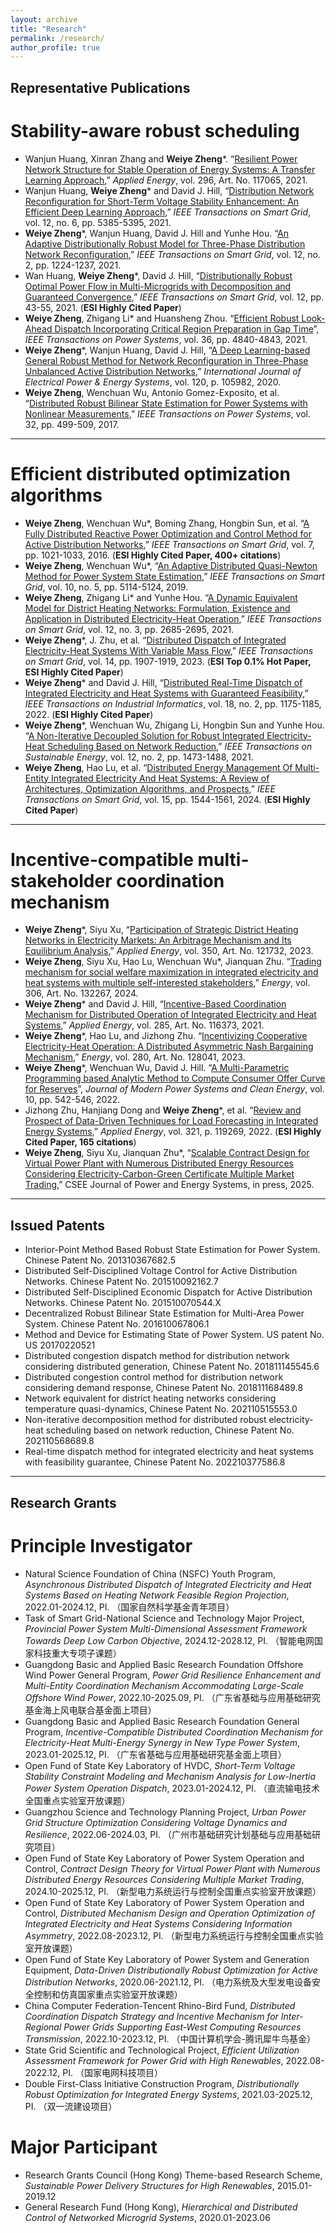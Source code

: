 ```yaml
---
layout: archive
title: "Research"
permalink: /research/
author_profile: true
---
```


## Representative Publications
# Stability-aware robust scheduling

- Wanjun Huang, Xinran Zhang and **Weiye Zheng**\*. “[Resilient Power Network Structure for Stable Operation of Energy Systems: A Transfer Learning Approach](https://www.sciencedirect.com/science/article/abs/pii/S0306261921005201),” *Applied Energy*, vol. 296, Art. No. 117065, 2021.
- Wanjun Huang, **Weiye Zheng**\* and David J. Hill, “[Distribution Network Reconfiguration for Short-Term Voltage Stability Enhancement: An Efficient Deep Learning Approach](https://ieeexplore.ieee.org/document/9486905),” *IEEE Transactions on Smart Grid*, vol. 12, no. 6, pp. 5385-5395, 2021.
- **Weiye Zheng**\*, Wanjun Huang, David J. Hill and Yunhe Hou. “[An Adaptive Distributionally Robust Model for Three-Phase Distribution Network Reconfiguration](https://ieeexplore.ieee.org/document/9222311),” *IEEE Transactions on Smart Grid*, vol. 12, no. 2, pp. 1224-1237, 2021.
- Wan Huang, **Weiye Zheng**\*, David J. Hill, “[Distributionally Robust Optimal Power Flow in Multi-Microgrids with Decomposition and Guaranteed Convergence](https://ieeexplore.ieee.org/document/9149692),” *IEEE Transactions on Smart Grid*, vol. 12, pp. 43-55, 2021. (**ESI Highly Cited Paper**)
- **Weiye Zheng**, Zhigang Li* and Huansheng Zhou. “[Efficient Robust Look-Ahead Dispatch Incorporating Critical Region Preparation in Gap Time](https://ieeexplore.ieee.org/document/9442927)”, *IEEE Transactions on Power Systems*, vol. 36, pp. 4840-4843, 2021.
- **Weiye Zheng**\*, Wanjun Huang, David J. Hill, “[A Deep Learning-based General Robust Method for Network Reconfiguration in Three-Phase Unbalanced Active Distribution Networks](https://www.sciencedirect.com/science/article/abs/pii/S0142061519328091),” *International Journal of Electrical Power & Energy Systems*, vol. 120, p. 105982, 2020. 
- **Weiye Zheng**, Wenchuan Wu, Antonio Gomez-Exposito, et al. “[Distributed Robust Bilinear State Estimation for Power Systems with Nonlinear Measurements](https://ieeexplore.ieee.org/document/7458119),” *IEEE Transactions on Power Systems*, vol. 32, pp. 499-509, 2017. 

---
# Efficient distributed optimization algorithms

- **Weiye Zheng**, Wenchuan Wu\*, Boming Zhang, Hongbin Sun, et al. “[A Fully Distributed Reactive Power Optimization and Control Method for Active Distribution Networks](https://ieeexplore.ieee.org/document/7042735),” *IEEE Transactions on Smart Grid*, vol. 7, pp. 1021-1033, 2016. (**ESI Highly Cited Paper, 400+ citations**)
- **Weiye Zheng**, Wenchuan Wu\*, “[An Adaptive Distributed Quasi-Newton Method for Power System State Estimation](https://ieeexplore.ieee.org/document/8490715),” *IEEE Transactions on Smart Grid*, vol. 10, no. 5, pp. 5114-5124, 2019. 
- **Weiye Zheng**, Zhigang Li\* and Yunhe Hou. “[A Dynamic Equivalent Model for District Heating Networks: Formulation, Existence and Application in Distributed Electricity-Heat Operation](https://ieeexplore.ieee.org/document/9316911),” *IEEE Transactions on Smart Grid*, vol. 12, no. 3, pp. 2685-2695, 2021.
- **Weiye Zheng**\*, J. Zhu, et al. “[Distributed Dispatch of Integrated Electricity-Heat Systems With Variable Mass Flow](https://ieeexplore.ieee.org/document/9905706),” *IEEE Transactions on Smart Grid*, vol. 14, pp. 1907-1919, 2023. (**ESI Top 0.1% Hot Paper, ESI Highly Cited Paper**)
- **Weiye Zheng**\* and David J. Hill, “[Distributed Real-Time Dispatch of Integrated Electricity and Heat Systems with Guaranteed Feasibility](https://ieeexplore.ieee.org/document/9440689),” *IEEE Transactions on Industrial Informatics*, vol. 18, no. 2, pp. 1175-1185, 2022. (**ESI Highly Cited Paper**)
- **Weiye Zheng**\*, Wenchuan Wu, Zhigang Li, Hongbin Sun and Yunhe Hou. “[A Non-Iterative Decoupled Solution for Robust Integrated Electricity-Heat Scheduling Based on Network Reduction](https://ieeexplore.ieee.org/document/9328164),” *IEEE Transactions on Sustainable Energy*, vol. 12, no. 2, pp. 1473-1488, 2021.
- **Weiye Zheng**, Hao Lu, et al. “[Distributed Energy Management Of Multi-Entity Integrated Electricity And Heat Systems: A Review of Architectures, Optimization Algorithms, and Prospects](https://ieeexplore.ieee.org/document/10237300),” *IEEE Transactions on Smart Grid*, vol. 15, pp. 1544-1561, 2024. (**ESI Highly Cited Paper**)

---
# Incentive-compatible multi-stakeholder coordination mechanism

- **Weiye Zheng**\*, Siyu Xu, “[Participation of Strategic District Heating Networks in Electricity Markets: An Arbitrage Mechanism and Its Equilibrium Analysis](https://www.sciencedirect.com/science/article/abs/pii/S0306261923010966),” *Applied Energy*, vol. 350, Art. No. 121732, 2023.
- **Weiye Zheng**, Siyu Xu, Hao Lu, Wenchuan Wu\*, Jianquan Zhu. “[Trading mechanism for social welfare maximization in integrated electricity and heat systems with multiple self-interested stakeholders](https://www.sciencedirect.com/science/article/abs/pii/S0360544224020413),” *Energy*, vol. 306, Art. No. 132267, 2024.
- **Weiye Zheng**\* and David J. Hill, “[Incentive-Based Coordination Mechanism for Distributed Operation of Integrated Electricity and Heat Systems](https://www.sciencedirect.com/science/article/abs/pii/S0306261920317499),” *Applied Energy*, vol. 285, Art. No. 116373, 2021. 
- **Weiye Zheng**\*, Hao Lu, and Jizhong Zhu. “[Incentivizing Cooperative Electricity-Heat Operation: A Distributed Asymmetric Nash Bargaining Mechanism](https://www.sciencedirect.com/science/article/abs/pii/S0360544223014354),” *Energy*, vol. 280, Art. No. 128041, 2023.
- **Weiye Zheng**\*, Wenchuan Wu, David J. Hill. “[A Multi-Parametric Programming based Analytic Method to Compute Consumer Offer Curve for Reserves](https://ieeexplore.ieee.org/document/9394931)”, *Journal of Modern Power Systems and Clean Energy*, vol. 10, pp. 542-546, 2022.
- Jizhong Zhu, Hanjiang Dong and **Weiye Zheng**\*, et al. “[Review and Prospect of Data-Driven Techniques for Load Forecasting in Integrated Energy Systems](https://www.sciencedirect.com/science/article/abs/pii/S0306261922006262),” *Applied Energy*, vol. 321, p. 119269, 2022. (**ESI Highly Cited Paper, 165 citations**)
- **Weiye Zheng**, Siyu Xu, Jianquan Zhu\*, “[Scalable Contract Design for Virtual Power Plant with Numerous Distributed Energy Resources Considering Electricity-Carbon-Green Certificate Multiple Market Trading](https://ieeexplore.ieee.org/abstract/document/10899790),” CSEE Journal of Power and Energy Systems, in press, 2025.

---
## Issued Patents
-	Interior-Point Method Based Robust State Estimation for Power System. Chinese Patent No. 201310367682.5
-	Distributed Self-Disciplined Voltage Control for Active Distribution Networks. Chinese Patent No. 201510092162.7
-	Distributed Self-Disciplined Economic Dispatch for Active Distribution Networks. Chinese Patent No. 201510070544.X
-	Decentralized Robust Bilinear State Estimation for Multi-Area Power System. Chinese Patent No. 201610067806.1
-	Method and Device for Estimating State of Power System. US patent No. US 20170220521
-	Distributed congestion dispatch method for distribution network considering distributed generation, Chinese Patent No. 201811145545.6
-	Distributed congestion control method for distribution network considering demand response, Chinese Patent No. 201811168489.8
-	Network equivalent for district heating networks considering temperature quasi-dynamics, Chinese Patent No. 202110515553.0
-	Non-iterative decomposition method for distributed robust electricity-heat scheduling based on network reduction, Chinese Patent No. 202110568689.8
-	Real-time dispatch method for integrated electricity and heat systems with feasibility guarantee, Chinese Patent No. 202210377586.8

---
## Research Grants

# Principle Investigator

- Natural Science Foundation of China (NSFC) Youth Program, *Asynchronous Distributed Dispatch of Integrated Electricity and Heat Systems Based on Heating Network Feasible Region Projection*, 2022.01-2024.12, PI. （国家自然科学基金青年项目）
- Task of Smart Grid-National Science and Technology Major Project, *Provincial Power System Multi-Dimensional Assessment Framework Towards Deep Low Carbon Objective*, 2024.12-2028.12, PI. （智能电网国家科技重大专项子课题）
- Guangdong Basic and Applied Basic Research Foundation Offshore Wind Power General Program, *Power Grid Resilience Enhancement and Multi-Entity Coordination Mechanism Accommodating Large-Scale Offshore Wind Power*, 2022.10-2025.09, PI. （广东省基础与应用基础研究基金海上风电联合基金面上项目）
- Guangdong Basic and Applied Basic Research Foundation General Program, *Incentive-Compatible Distributed Coordination Mechanism for Electricity-Heat Multi-Energy Synergy in New Type Power System*, 2023.01-2025.12, PI. （广东省基础与应用基础研究基金面上项目）
- Open Fund of State Key Laboratory of HVDC, *Short-Term Voltage Stability Constraint Modeling and Mechanism Analysis for Low-Inertia Power System Operation Dispatch*, 2023.01-2024.12, PI. （直流输电技术全国重点实验室开放课题）
- Guangzhou Science and Technology Planning Project, *Urban Power Grid Structure Optimization Considering Voltage Dynamics and Resilience*, 2022.06-2024.03, PI. （广州市基础研究计划基础与应用基础研究项目）
- Open Fund of State Key Laboratory of Power System Operation and Control, *Contract Design Theory for Virtual Power Plant with Numerous Distributed Energy Resources Considering Multiple Market Trading*, 2024.10-2025.12, PI. （新型电力系统运行与控制全国重点实验室开放课题）
- Open Fund of State Key Laboratory of Power System Operation and Control, *Distributed Mechanism Design and Operation Optimization of Integrated Electricity and Heat Systems Considering Information Asymmetry*, 2022.08-2023.12, PI. （新型电力系统运行与控制全国重点实验室开放课题）
- Open Fund of State Key Laboratory of Power System and Generation Equipment, *Data-Driven Distributionally Robust Optimization for Active Distribution Networks*, 2020.06-2021.12, PI. （电力系统及大型发电设备安全控制和仿真国家重点实验室开放课题）
- China Computer Federation-Tencent Rhino-Bird Fund, *Distributed Coordination Dispatch Strategy and Incentive Mechanism for Inter-Regional Power Grids Supporting East-West Computing Resources Transmission*, 2022.10-2023.12, PI. （中国计算机学会-腾讯犀牛鸟基金）
- State Grid Scientific and Technological Project, *Efficient Utilization Assessment Framework for Power Grid with High Renewables*, 2022.08-2022.12, PI. （国家电网科技项目）
- Double First-Class Initiative Construction Program, *Distributionally Robust Optimization for Integrated Energy Systems*, 2021.03-2025.12, PI. （双一流建设项目）

# Major Participant

- Research Grants Council (Hong Kong) Theme-based Research Scheme, *Sustainable Power Delivery Structures for High Renewables*, 2015.01-2019.12
- General Research Fund (Hong Kong), *Hierarchical and Distributed Control of Networked Microgrid Systems*, 2020.01-2023.06




  



